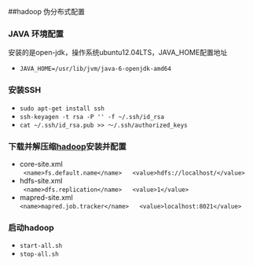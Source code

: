 ##hadoop 伪分布式配置
### JAVA 环境配置
安装的是open-jdk，操作系统ubuntu12.04LTS，JAVA_HOME配置地址

* `JAVA_HOME=/usr/lib/jvm/java-6-openjdk-amd64`

### 安装SSH 
* `sudo apt-get install ssh`
* `ssh-keyagen -t rsa -P '' -f ~/.ssh/id_rsa`
* `cat ~/.ssh/id_rsa.pub >> ～/.ssh/authorized_keys`

### 下载并解压缩[hadoop](http://archive.apache.org/dist/hadoop/core/ "title")安装并配置
* core-site.xml  
 ` <name>fs.default.name</name>  
  <value>hdfs://localhost/</value>`  
* hdfs-site.xml  
 ` <name>dfs.replication</name>  
   <value>1</value>`  
* mapred-site.xml  
  `<name>mapred.job.tracker</name>  
   <value>localhost:8021</value>`  

### 启动hadoop
* `start-all.sh`
* `stop-all.sh`
